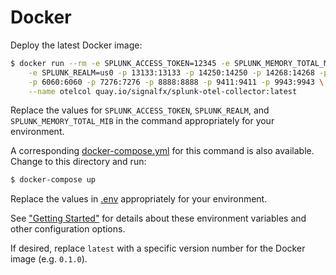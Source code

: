 # Docker

Deploy the latest Docker image:

```bash
$ docker run --rm -e SPLUNK_ACCESS_TOKEN=12345 -e SPLUNK_MEMORY_TOTAL_MIB=1024 \
    -e SPLUNK_REALM=us0 -p 13133:13133 -p 14250:14250 -p 14268:14268 -p 55678-55680:55678-55680 \
    -p 6060:6060 -p 7276:7276 -p 8888:8888 -p 9411:9411 -p 9943:9943 \
    --name otelcol quay.io/signalfx/splunk-otel-collector:latest
```

Replace the values for `SPLUNK_ACCESS_TOKEN`, `SPLUNK_REALM`, and `SPLUNK_MEMORY_TOTAL_MIB` in the command
appropriately for your environment.

A corresponding [docker-compose.yml](./docker-compose.yml) for this command is also available. Change to this directory
and run:

```bash
$ docker-compose up
```

Replace the values in [.env](./.env) appropriately for your environment.

See ["Getting Started"](../../README.md#getting-started) for details about these environment variables and other
configuration options.

If desired, replace `latest` with a specific version number for the Docker image (e.g. `0.1.0`).
